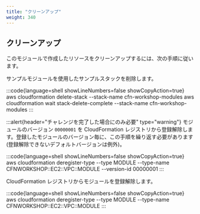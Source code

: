 ```yaml
---
title: "クリーンアップ"
weight: 340
---
```


## クリーンアップ

このモジュールで作成したリソースをクリーンアップするには、次の手順に従います。

サンプルモジュールを使用したサンプルスタックを削除します。

:::code{language=shell showLineNumbers=false showCopyAction=true}
aws cloudformation delete-stack --stack-name cfn-workshop-modules
aws cloudformation wait stack-delete-complete --stack-name cfn-workshop-modules
:::

:::alert{header="チャレンジを完了した場合にのみ必要" type="warning"}
モジュールのバージョン `00000001` を CloudFormation レジストリから登録解除します。登録したモジュールのバージョン毎に、この手順を繰り返す必要があります (登録解除できないデフォルトバージョンは例外)。

:::code{language=shell showLineNumbers=false showCopyAction=true}
aws cloudformation deregister-type --type MODULE --type-name CFNWORKSHOP::EC2::VPC::MODULE --version-id 00000001
:::

CloudFormation レジストリからモジュールを登録解除します。

:::code{language=shell showLineNumbers=false showCopyAction=true}
aws cloudformation deregister-type --type MODULE --type-name CFNWORKSHOP::EC2::VPC::MODULE
:::
